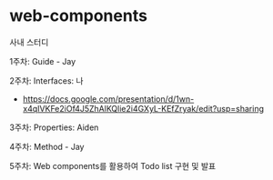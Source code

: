 # web-components

사내 스터디

1주차: Guide - Jay

2주차: Interfaces: 나
  - https://docs.google.com/presentation/d/1wn-x4qIVKFe2iOf4J5ZhAlKQlie2i4GXyL-KEfZryak/edit?usp=sharing

3주차: Properties: Aiden

4주차: Method - Jay

5주차: Web components를 활용하여 Todo list 구현 및 발표
